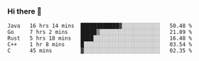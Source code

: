 ### Hi there 👋

<!--
**yeya24/yeya24** is a ✨ _special_ ✨ repository because its `README.md` (this file) appears on your GitHub profile.

Here are some ideas to get you started:

- 🔭 I’m currently working on ...
- 🌱 I’m currently learning ...
- 👯 I’m looking to collaborate on ...
- 🤔 I’m looking for help with ...
- 💬 Ask me about ...
- 📫 How to reach me: ...
- 😄 Pronouns: ...
- ⚡ Fun fact: ...
-->

<!--START_SECTION:waka-->
```text
Java   16 hrs 14 mins  ████████████▓░░░░░░░░░░░░   50.48 % 
Go     7 hrs 2 mins    █████▒░░░░░░░░░░░░░░░░░░░   21.89 % 
Rust   5 hrs 18 mins   ████░░░░░░░░░░░░░░░░░░░░░   16.48 % 
C++    1 hr 8 mins     █░░░░░░░░░░░░░░░░░░░░░░░░   03.54 % 
C      45 mins         ▓░░░░░░░░░░░░░░░░░░░░░░░░   02.35 % 
```
<!--END_SECTION:waka-->
